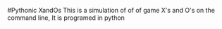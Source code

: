 #Pythonic XandOs
This is a simulation of of of game X's and O's on the command line,
It is programed in python
